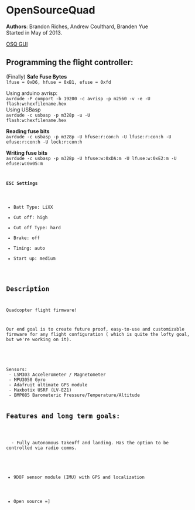 <b>OpenSourceQuad</b>
==========

<b>Authors</b>: Brandon Riches, Andrew Coulthard, Branden Yue  <br />
Started in May of 2013.  <br />


[OSQ GUI](https://github.com/IrisAmp/QCGUI)

<b>Programming the flight controller:</b>  
----

(Finally) <b>Safe Fuse Bytes</b>  
<code>lfuse = 0xD6, hfuse = 0xB1, efuse = 0xfd</code>  

Using arduino avrisp:  
<code>avrdude -P comport -b 19200 -c avrisp -p m2560 -v -e -U flash:w:hexfilename.hex</code>  
Using USBasp  
<code>avrdude -c usbasp -p m328p -u -U flash:w:hexfilename.hex</code>  


<b>Reading fuse bits</b>  
<code>avrdude -c usbasp -p m328p -U hfuse:r:con:h -U lfuse:r:con:h -U efuse:r:con:h -U lock:r:con:h</code>    

<b>Writing fuse bits</b>  
<code>avrdude -c usbasp -p m328p -U hfuse:w:0xDA:m -U lfuse:w:0xE2:m -U efuse:w:0x05:m   


<b>ESC Settings</b>  
- Batt Type: LiXX
- Cut off: high
- Cut off Type: hard
- Brake: off
- Timing: auto
- Start up: medium

Description
-----------

Quadcopter flight firmware! 

Our end goal is to create future proof, easy-to-use 
and customizable firmware for any flight configuration ( which is quite the lofty goal, but we're working on it).
<br /><br />



<br />
Sensors:
 - LSM303 Accelerometer / Magnetometer 
 - MPU3050 Gyro
 - Adafruit ultimate GPS module
 - Maxbotix USRF (LV-EZ1)
 - BMP085 Barometeric Pressure/Temperature/Altitude
 

Features and long term goals:
----------------------------
   <br />
  - Fully autonomous takeoff and landing. Has the option to be controlled via radio comms. <br />

  - 9DOF sensor module (IMU) with GPS and localization  <br />
  
  - Open source =]
   <br />
   <br />


